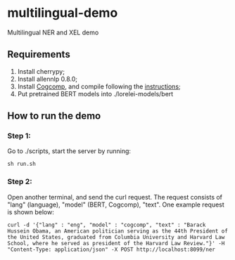 # multilingual-demo
Multilingual NER and XEL demo
## Requirements
1. Install cherrypy;
2. Install allennlp 0.8.0;
3. Install [Cogcomp](https://github.com/CogComp/cogcomp-nlp), and compile following the [instructions](https://github.com/CogComp/cogcomp-nlp/blob/master/ner/README.md);
4. Put pretrained BERT models into ./lorelei-models/bert



## How to run the demo
### Step 1:
Go to ./scripts, start the server by running:
```
sh run.sh
```
### Step 2:
Open another terminal, and send the curl request. The request consists of "lang" (language), "model" (BERT, Cogcomp), "text". One example request is shown below:
```
curl -d '{"lang" : "eng", "model" : "cogcomp", "text" : "Barack Hussein Obama, an American politician serving as the 44th President of the United States, graduated from Columbia University and Harvard Law School, where he served as president of the Harvard Law Review."}' -H "Content-Type: application/json" -X POST http://localhost:8099/ner
```

